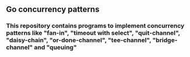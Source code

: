 ## Go concurrency patterns

### This repository contains programs to implement concurrency patterns like "fan-in", "timeout with select", "quit-channel", "daisy-chain", "or-done-channel", "tee-channel", "bridge-channel" and "queuing"
